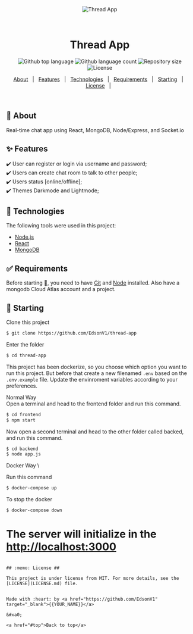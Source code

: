 <div align="center" id="top"> 
  <img src="./.github/app.gif" alt="Thread App" />

  &#xa0;

  <!-- <a href="https://threadapp.netlify.app">Demo</a> -->
</div>

<h1 align="center">Thread App</h1>

<p align="center">
  <img alt="Github top language" src="https://img.shields.io/github/languages/top/EdsonV1/thread-app?color=56BEB8">

  <img alt="Github language count" src="https://img.shields.io/github/languages/count/EdsonV1/thread-app?color=56BEB8">

  <img alt="Repository size" src="https://img.shields.io/github/repo-size/EdsonV1/thread-app?color=56BEB8">

  <img alt="License" src="https://img.shields.io/github/license/EdsonV1/thread-app?color=56BEB8">

  <!-- <img alt="Github issues" src="https://img.shields.io/github/issues/EdsonV1/thread-app?color=56BEB8" /> -->

  <!-- <img alt="Github forks" src="https://img.shields.io/github/forks/EdsonV1/thread-app?color=56BEB8" /> -->

  <!-- <img alt="Github stars" src="https://img.shields.io/github/stars/EdsonV1/thread-app?color=56BEB8" /> -->
</p>

<!-- Status -->

<!-- <h4 align="center"> 
	🚧  Thread App 🚀 Under construction...  🚧
</h4> 

<hr> -->

<p align="center">
  <a href="#dart-about">About</a> &#xa0; | &#xa0; 
  <a href="#sparkles-features">Features</a> &#xa0; | &#xa0;
  <a href="#rocket-technologies">Technologies</a> &#xa0; | &#xa0;
  <a href="#white_check_mark-requirements">Requirements</a> &#xa0; | &#xa0;
  <a href="#checkered_flag-starting">Starting</a> &#xa0; | &#xa0;
  <a href="#memo-license">License</a> &#xa0; | &#xa0;
</p>

<br>

## :dart: About ##

Real-time chat app using React, MongoDB, Node/Express, and Socket.io

## :sparkles: Features ##

:heavy_check_mark: User can register or login via username and password;\
:heavy_check_mark: Users can create chat room to talk to other people;\
:heavy_check_mark: Users status [online/offline];\
:heavy_check_mark: Themes Darkmode and Lightmode;


## :rocket: Technologies ##

The following tools were used in this project:

- [Node.js](https://nodejs.org/en/)
- [React](https://pt-br.reactjs.org/)
- [MongoDB](https://www.mongodb.com)

## :white_check_mark: Requirements ##

Before starting :checkered_flag:, you need to have [Git](https://git-scm.com) and [Node](https://nodejs.org/en/) installed. Also have a mongodb Cloud Atlas account and a project.

## :checkered_flag: Starting ##

Clone this project

```bash
$ git clone https://github.com/EdsonV1/thread-app
```

Enter the folder

```bash
$ cd thread-app
```
This project has been dockerize, so you choose which option you want to run this project. But before that create a new filenamed `.env` based on the `.env.example` file.
Update the envinroment variables according to your preferences.

Normal Way \
Open a terminal and head to the frontend folder and run this command.

```bash
$ cd frontend
$ npm start
```

Now open a second terminal and head to the other folder called backed, and run this command.

```bash
$ cd backend
$ node app.js
```

Docker Way \

Run this command

```bash
$ docker-compose up
```

To stop the docker

```bash
$ docker-compose down
```

# The server will initialize in the <http://localhost:3000>
```

## :memo: License ##

This project is under license from MIT. For more details, see the [LICENSE](LICENSE.md) file.


Made with :heart: by <a href="https://github.com/EdsonV1" target="_blank">{{YOUR_NAME}}</a>

&#xa0;

<a href="#top">Back to top</a>
